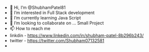 - 👋 Hi, I’m @ShubhamPatel81
- 👀 I’m interested in Full Stack development 
- 🌱 I’m currently learning Java Script 
- 💞️ I’m looking to collaborate on ... Small Project 
- 📫 How to reach me
- linkdin - https://www.linkedin.com/in/shubham-patel-8b296b243/
- twitter - https://twitter.com/Shubham07132581
- 

<!---
ShubhamPatel81/ShubhamPatel81 is a ✨ special ✨ repository because its `README.md` (this file) appears on your GitHub profile.
You can click the Preview link to take a look at your changes.
--->
